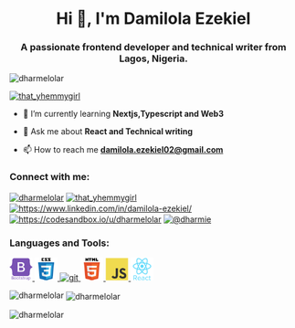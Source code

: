 

<!--
**dharmelolar/dharmelolar** is a ✨ _special_ ✨ repository because its `README.md` (this file) appears on your GitHub profile.

Here are some ideas to get you started:

- 🔭 I’m currently working on ...
- 🌱 I’m currently learning ...
- 👯 I’m looking to collaborate on ...
- 🤔 I’m looking for help with ...
- 💬 Ask me about ...
- 📫 How to reach me: ...
- 😄 Pronouns: ...
- ⚡ Fun fact: ...
-->
<h1 align="center">Hi 👋, I'm Damilola Ezekiel</h1>
<h3 align="center">A passionate frontend developer and technical writer from Lagos, Nigeria.</h3>

<p align="left"> <img src="https://komarev.com/ghpvc/?username=dharmelolar&label=Profile%20views&color=0e75b6&style=flat" alt="dharmelolar" /> </p>

<p align="left"> <a href="https://twitter.com/that_yhemmygirl" target="blank"><img src="https://img.shields.io/twitter/follow/that_yhemmygirl?logo=twitter&style=for-the-badge" alt="that_yhemmygirl" /></a> </p>

- 🌱 I’m currently learning **Nextjs,Typescript and Web3**

- 💬 Ask me about **React and Technical writing**

- 📫 How to reach me **damilola.ezekiel02@gmail.com**

<h3 align="left">Connect with me:</h3>
<p align="left">
<a href="https://dev.to/dharmelolar" target="blank"><img align="center" src="https://raw.githubusercontent.com/rahuldkjain/github-profile-readme-generator/master/src/images/icons/Social/devto.svg" alt="dharmelolar" height="30" width="40" /></a>
<a href="https://twitter.com/that_yhemmygirl" target="blank"><img align="center" src="https://raw.githubusercontent.com/rahuldkjain/github-profile-readme-generator/master/src/images/icons/Social/twitter.svg" alt="that_yhemmygirl" height="30" width="40" /></a>
<a href="https://linkedin.com/in/https://www.linkedin.com/in/damilola-ezekiel/" target="blank"><img align="center" src="https://raw.githubusercontent.com/rahuldkjain/github-profile-readme-generator/master/src/images/icons/Social/linked-in-alt.svg" alt="https://www.linkedin.com/in/damilola-ezekiel/" height="30" width="40" /></a>
<a href="https://codesandbox.com/https://codesandbox.io/u/dharmelolar" target="blank"><img align="center" src="https://raw.githubusercontent.com/rahuldkjain/github-profile-readme-generator/master/src/images/icons/Social/codesandbox.svg" alt="https://codesandbox.io/u/dharmelolar" height="30" width="40" /></a>
<a href="https://hashnode.com/@dharmie" target="blank"><img align="center" src="https://raw.githubusercontent.com/rahuldkjain/github-profile-readme-generator/master/src/images/icons/Social/hashnode.svg" alt="@dharmie" height="30" width="40" /></a>
</p>

<h3 align="left">Languages and Tools:</h3>
<p align="left"> <a href="https://getbootstrap.com" target="_blank" rel="noreferrer"> <img src="https://raw.githubusercontent.com/devicons/devicon/master/icons/bootstrap/bootstrap-plain-wordmark.svg" alt="bootstrap" width="40" height="40"/> </a> <a href="https://www.w3schools.com/css/" target="_blank" rel="noreferrer"> <img src="https://raw.githubusercontent.com/devicons/devicon/master/icons/css3/css3-original-wordmark.svg" alt="css3" width="40" height="40"/> </a> <a href="https://git-scm.com/" target="_blank" rel="noreferrer"> <img src="https://www.vectorlogo.zone/logos/git-scm/git-scm-icon.svg" alt="git" width="40" height="40"/> </a> <a href="https://www.w3.org/html/" target="_blank" rel="noreferrer"> <img src="https://raw.githubusercontent.com/devicons/devicon/master/icons/html5/html5-original-wordmark.svg" alt="html5" width="40" height="40"/> </a> <a href="https://developer.mozilla.org/en-US/docs/Web/JavaScript" target="_blank" rel="noreferrer"> <img src="https://raw.githubusercontent.com/devicons/devicon/master/icons/javascript/javascript-original.svg" alt="javascript" width="40" height="40"/> </a> <a href="https://reactjs.org/" target="_blank" rel="noreferrer"> <img src="https://raw.githubusercontent.com/devicons/devicon/master/icons/react/react-original-wordmark.svg" alt="react" width="40" height="40"/> </a> </p>

<p><img align="left" src="https://github-readme-stats.vercel.app/api/top-langs?username=dharmelolar&show_icons=true&locale=en&layout=compact" alt="dharmelolar" /></p>

<p>&nbsp;<img align="center" src="https://github-readme-stats.vercel.app/api?username=dharmelolar&show_icons=true&locale=en" alt="dharmelolar" /></p>

<p><img align="center" src="https://github-readme-streak-stats.herokuapp.com/?user=dharmelolar&" alt="dharmelolar" /></p>
